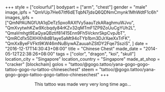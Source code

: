+++
style = ["colourful"]
bodypart = ["arm", "chest"]
gender = "male"
image_ipfs = "QmVUp7He67itf6dETqbN7jdsQ6QDNmCmynk1MhWdtF1c6h"
images_ipfs = ["QmNPAUNGfUtA1qDeTz5pxoRAXfVy5aauTzkARaghmuWJvu",
  "QmXvytwhKZw9Xcbqdy84rKZv32qMTmF1ZP9ZoUuCgYUh2L",
  "QmaVmhgt9EaQyaQBztif81415Enn9Fh5VcknrSkpCvpJbT",
  "QmRCd1x5DXHXh8dB1aye5aMt94oTYb1bm3DJrXaeXxTrFK",
  "QmXxByeFVFkt9KW46mNuBiywAZauuahZStDY2Fqe7SsziS",
]
date = "2016-12-17T14:30:43+08:00"
title = "Chinese Chest"
made_date = "2014-05-12T22:38:26+08:00"
tags = ["color", "dragon", "koi", "skull"]
location_city = "Singapore"
location_country = "Singapore"
made_at_shop = "cracker"
[blockchain]
golos = "tattoo/@gogo.tattoo/yana-gogo-gogo-tattoo-gogo-ru-tattoo-chinesechest"
steem = "tattoo/@gogo.tattoo/yana-gogo-gogo-tattoo-gogo-tattoo-chinesechest"
+++
<center>
This tattoo was made very very long time ago...
</center>
